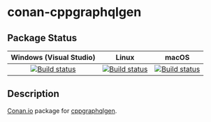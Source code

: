 # conan-cppgraphqlgen

## Package Status

| Windows (Visual Studio) | Linux | macOS |
|:-----------------------:|:-----:|:-----:|
|[![Build status](https://github.com/SpaceIm/conan-cppgraphqlgen/workflows/.github/workflows/windows.yml/badge.svg?branch=testing%2F3.6.0)](https://github.com/SpaceIm/conan-cppgraphqlgen/actions/workflows/windows.yml?query=branch%3Atesting%2F3.6.0)|[![Build status](https://github.com/SpaceIm/conan-cppgraphqlgen/workflows/.github/workflows/linux.yml/badge.svg?branch=testing%2F3.6.0)](https://github.com/SpaceIm/conan-cppgraphqlgen/actions/workflows/linux.yml?query=branch%3Atesting%2F3.6.0)|[![Build status](https://github.com/SpaceIm/conan-cppgraphqlgen/workflows/.github/workflows/macos.yml/badge.svg?branch=testing%2F3.6.0)](https://github.com/SpaceIm/conan-cppgraphqlgen/actions/workflows/macos.yml?query=branch%3Atesting%2F3.6.0)|

## Description

[Conan.io](https://conan.io) package for [cppgraphqlgen](https://github.com/microsoft/cppgraphqlgen).
